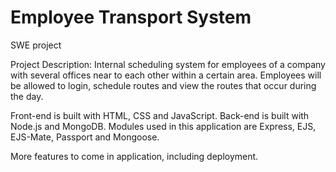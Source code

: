 # Employee Transport System
SWE project


Project Description: Internal scheduling system for employees of a company with several offices near to each other within a certain area. Employees will be allowed to login, schedule routes and view the routes that occur during the day.

Front-end is built with HTML, CSS and JavaScript.
Back-end is built with Node.js and MongoDB. Modules used in this application are Express, EJS, EJS-Mate, Passport and Mongoose.

More features to come in application, including deployment.


              
